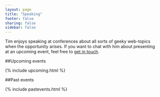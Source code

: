 ```yaml
---
layout: page
title: "Speaking"
footer: false
sharing: false
sidebar: false
---
```


Tim enjoys speaking at conferences about all sorts of geeky web-topics when the opportunity arises. If you want to chat with him about presenting at an upcoming event, feel free to [get in touch](mailto:tim@timkadlec.com).

##Upcoming events

{% include upcoming.html %}

##Past events

{% include pastevents.html %}
